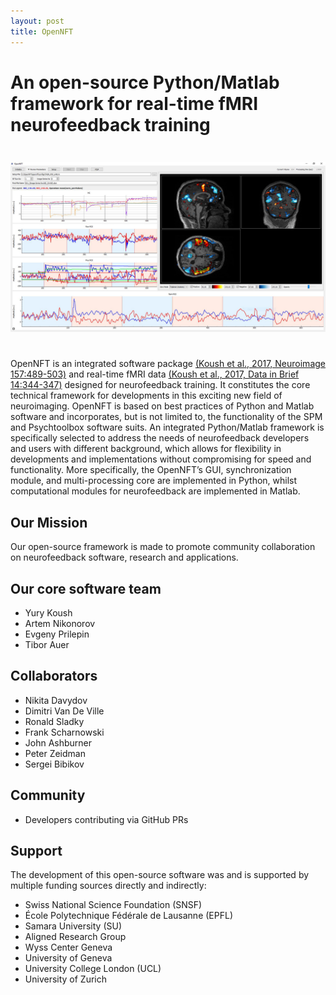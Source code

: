 ```yaml
---
layout: post
title: OpenNFT
---
```


# An open-source Python/Matlab framework for real-time fMRI neurofeedback training

<img src="public/img/koush2017_fig5_small.png" style="display:block; margin:3em auto;" />

OpenNFT is an integrated software package [(Koush et al., 2017, Neuroimage 157:489-503)](http://www.sciencedirect.com/science/article/pii/S1053811917305050) and real-time fMRI data [(Koush et al., 2017, Data in Brief 14:344-347)](http://www.sciencedirect.com/science/article/pii/S2352340917303517) designed for neurofeedback training. It constitutes the core technical framework for developments in this exciting new field of neuroimaging. OpenNFT is based on best practices of Python and Matlab software and incorporates, but is not limited to, the functionality of the SPM and Psychtoolbox software suits. An integrated Python/Matlab framework is specifically selected to address the needs of neurofeedback developers and users with different background, which allows for flexibility in developments and implementations without compromising for speed and functionality. More specifically, the OpenNFT’s GUI, synchronization module, and multi-processing core are implemented in Python, whilst computational modules for neurofeedback are implemented in Matlab.

## Our Mission
Our open-source framework is made to promote community collaboration on neurofeedback software, research and applications.

## Our core software team
- Yury Koush
- Artem Nikonorov
- Evgeny Prilepin
- Tibor Auer

## Collaborators
- Nikita Davydov
- Dimitri Van De Ville
- Ronald Sladky
- Frank Scharnowski
- John Ashburner
- Peter Zeidman
- Sergei Bibikov

## Community
- Developers contributing via GitHub PRs

## Support

The development of this open-source software was and is supported by multiple funding sources directly and indirectly:
- Swiss National Science Foundation (SNSF)
- École Polytechnique Fédérale de Lausanne (EPFL)
- Samara University (SU)
- Aligned Research Group
- Wyss Center Geneva
- University of Geneva
- University College London (UCL)
- University of Zurich
